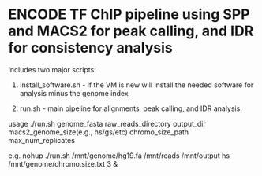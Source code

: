 # ENCODE TF ChIP pipeline using SPP and MACS2 for peak calling, and IDR for consistency analysis

Includes two major scripts:

1) install_software.sh - if the VM is new will install the needed software for analysis minus the genome index

2) run.sh - main pipeline for alignments, peak calling, and IDR analysis. 

usage ./run.sh genome_fasta raw_reads_directory output_dir macs2_genome_size(e.g., hs/gs/etc) chromo_size_path max_num_replicates

e.g. nohup ./run.sh /mnt/genome/hg19.fa /mnt/reads /mnt/output hs /mnt/genome/chromo.size.txt 3 &

